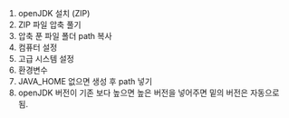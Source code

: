 
1. openJDK 설치 (ZIP)
2. ZIP 파일 압축 풀기
3. 압축 푼 파일 폴더 path 복사
4. 컴퓨터 설정
5. 고급 시스템 설정
6. 환경변수
7. JAVA_HOME 없으면 생성 후 path 넣기
8. openJDK 버전이 기존 보다 높으면 높은 버전을 넣어주면 밑의 버전은 자동으로 됨.
